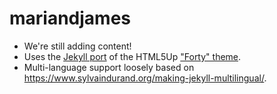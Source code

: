 # mariandjames

* We're still adding content!
* Uses the [Jekyll port](https://github.com/andrewbanchich/forty-jekyll-theme) of the HTML5Up ["Forty" theme](https://html5up.net/forty).
* Multi-language support loosely based on https://www.sylvaindurand.org/making-jekyll-multilingual/.